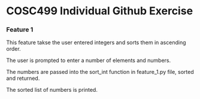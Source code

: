 # COSC499 Individual Github Exercise

### Feature 1
This feature takse the user entered integers and sorts them in ascending order.

The user is prompted to enter a number of elements and numbers. 

The numbers are passed into the sort_int function in feature_1.py file, sorted and returned.

The sorted list of numbers is printed.


